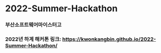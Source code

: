 # 2022-Summer-Hackathon
### 부산소프트웨어마이스터고 
### 2022년 하계 해커톤 링크: https://kwonkangbin.github.io/2022-Summer-Hackathon/

